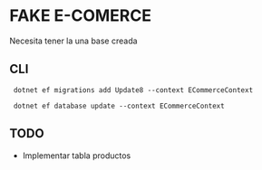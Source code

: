 # FAKE E-COMERCE
Necesita tener la una base creada

## CLI

``` dotnet ef migrations add Update8 --context ECommerceContext```

``` dotnet ef database update --context ECommerceContext```

## TODO
* Implementar tabla productos